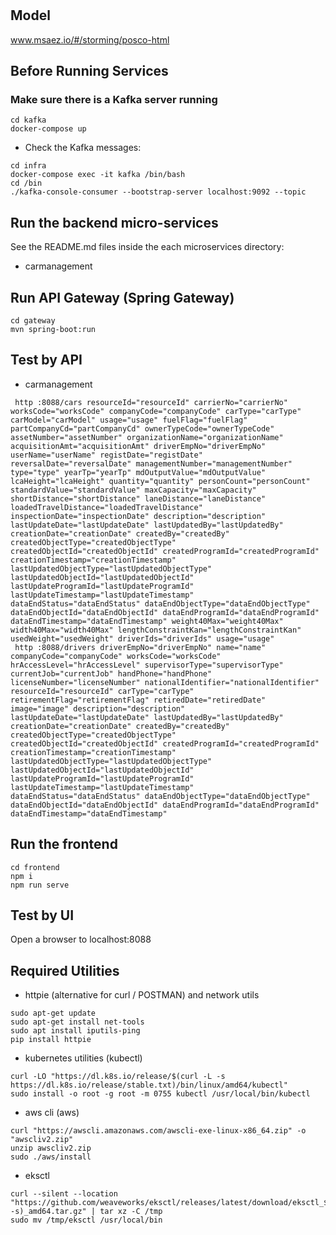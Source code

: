 # 

## Model
www.msaez.io/#/storming/posco-html

## Before Running Services
### Make sure there is a Kafka server running
```
cd kafka
docker-compose up
```
- Check the Kafka messages:
```
cd infra
docker-compose exec -it kafka /bin/bash
cd /bin
./kafka-console-consumer --bootstrap-server localhost:9092 --topic
```

## Run the backend micro-services
See the README.md files inside the each microservices directory:

- carmanagement


## Run API Gateway (Spring Gateway)
```
cd gateway
mvn spring-boot:run
```

## Test by API
- carmanagement
```
 http :8088/cars resourceId="resourceId" carrierNo="carrierNo" worksCode="worksCode" companyCode="companyCode" carType="carType" carModel="carModel" usage="usage" fuelFlag="fuelFlag" partCompanyCd="partCompanyCd" ownerTypeCode="ownerTypeCode" assetNumber="assetNumber" organizationName="organizationName" acquisitionAmt="acquisitionAmt" driverEmpNo="driverEmpNo" userName="userName" registDate="registDate" reversalDate="reversalDate" managementNumber="managementNumber" type="type" yearTp="yearTp" mdOutputValue="mdOutputValue" lcaHeight="lcaHeight" quantity="quantity" personCount="personCount" standardValue="standardValue" maxCapacity="maxCapacity" shortDistance="shortDistance" laneDistance="laneDistance" loadedTravelDistance="loadedTravelDistance" inspectionDate="inspectionDate" description="description" lastUpdateDate="lastUpdateDate" lastUpdatedBy="lastUpdatedBy" creationDate="creationDate" createdBy="createdBy" createdObjectType="createdObjectType" createdObjectId="createdObjectId" createdProgramId="createdProgramId" creationTimestamp="creationTimestamp" lastUpdatedObjectType="lastUpdatedObjectType" lastUpdatedObjectId="lastUpdatedObjectId" lastUpdateProgramId="lastUpdateProgramId" lastUpdateTimestamp="lastUpdateTimestamp" dataEndStatus="dataEndStatus" dataEndObjectType="dataEndObjectType" dataEndObjectId="dataEndObjectId" dataEndProgramId="dataEndProgramId" dataEndTimestamp="dataEndTimestamp" weight40Max="weight40Max" width40Max="width40Max" lengthConstraintKan="lengthConstraintKan" usedWeight="usedWeight" driverIds="driverIds" usage="usage" 
 http :8088/drivers driverEmpNo="driverEmpNo" name="name" companyCode="companyCode" worksCode="worksCode" hrAccessLevel="hrAccessLevel" supervisorType="supervisorType" currentJob="currentJob" handPhone="handPhone" licenseNumber="licenseNumber" nationalIdentifier="nationalIdentifier" resourceId="resourceId" carType="carType" retirementFlag="retirementFlag" retiredDate="retiredDate" image="image" description="description" lastUpdateDate="lastUpdateDate" lastUpdatedBy="lastUpdatedBy" creationDate="creationDate" createdBy="createdBy" createdObjectType="createdObjectType" createdObjectId="createdObjectId" createdProgramId="createdProgramId" creationTimestamp="creationTimestamp" lastUpdatedObjectType="lastUpdatedObjectType" lastUpdatedObjectId="lastUpdatedObjectId" lastUpdateProgramId="lastUpdateProgramId" lastUpdateTimestamp="lastUpdateTimestamp" dataEndStatus="dataEndStatus" dataEndObjectType="dataEndObjectType" dataEndObjectId="dataEndObjectId" dataEndProgramId="dataEndProgramId" dataEndTimestamp="dataEndTimestamp" 
```


## Run the frontend
```
cd frontend
npm i
npm run serve
```

## Test by UI
Open a browser to localhost:8088

## Required Utilities

- httpie (alternative for curl / POSTMAN) and network utils
```
sudo apt-get update
sudo apt-get install net-tools
sudo apt install iputils-ping
pip install httpie
```

- kubernetes utilities (kubectl)
```
curl -LO "https://dl.k8s.io/release/$(curl -L -s https://dl.k8s.io/release/stable.txt)/bin/linux/amd64/kubectl"
sudo install -o root -g root -m 0755 kubectl /usr/local/bin/kubectl
```

- aws cli (aws)
```
curl "https://awscli.amazonaws.com/awscli-exe-linux-x86_64.zip" -o "awscliv2.zip"
unzip awscliv2.zip
sudo ./aws/install
```

- eksctl 
```
curl --silent --location "https://github.com/weaveworks/eksctl/releases/latest/download/eksctl_$(uname -s)_amd64.tar.gz" | tar xz -C /tmp
sudo mv /tmp/eksctl /usr/local/bin
```

